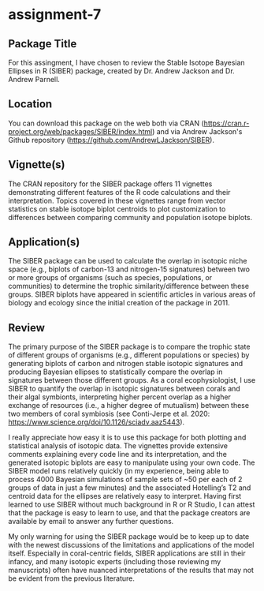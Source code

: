 # assignment-7

## **Package Title**

For this assingment, I have chosen to review the Stable Isotope Bayesian Ellipses in R (SIBER) package, created by Dr. Andrew Jackson and Dr. Andrew Parnell.

## **Location**

You can download this package on the web both via CRAN (https://cran.r-project.org/web/packages/SIBER/index.html) and via Andrew Jackson's Github repository (https://github.com/AndrewLJackson/SIBER).

## **Vignette(s)**

The CRAN repository for the SIBER package offers 11 vignettes demonstrating different features of the R code calculations and their interpretation. Topics covered in these vignettes range from vector statistics on stable isotope biplot centroids to plot customization to differences between comparing community and population isotope biplots.

## **Application(s)**

The SIBER package can be used to calculate the overlap in isotopic niche space (e.g., biplots of carbon-13 and nitrogen-15 signatures) between two or more groups of organisms (such as species, populations, or communities) to determine the trophic similarity/difference between these groups. SIBER biplots have appeared in scientific articles in various areas of biology and ecology since the initial creation of the package in 2011.

## **Review**

The primary purpose of the SIBER package is to compare the trophic state of different groups of organisms (e.g., different populations or species) by generating biplots of carbon and nitrogen stable isotopic signatures and producing Bayesian ellipses to statistically compare the overlap in signatures between those different groups. As a coral ecophysiologist, I use SIBER to quantify the overlap in isotopic signatures between corals and their algal symbionts, interpreting higher percent overlap as a higher exchange of resources (i.e., a higher degree of mutualism) between these two members of coral symbiosis (see Conti-Jerpe et al. 2020: https://www.science.org/doi/10.1126/sciadv.aaz5443). 

I really appreciate how easy it is to use this package for both plotting and statistical analysis of isotopic data. The vignettes provide extensive comments explaining every code line and its interpretation, and the generated isotopic biplots are easy to manipulate using your own code. The SIBER model runs relatively quickly (in my experience, being able to process 4000 Bayesian simulations of sample sets of ~50 per each of 2 groups of data in just a few minutes) and the associated Hotelling’s T2 and centroid data for the ellipses are relatively easy to interpret. Having first learned to use SIBER without much background in R or R Studio, I can attest that the package is easy to learn to use, and that the package creators are available by email to answer any further questions. 

My only warning for using the SIBER package would be to keep up to date with the newest discussions of the limitations and applications of the model itself. Especially in coral-centric fields, SIBER applications are still in their infancy, and many isotopic experts (including those reviewing my manuscripts) often have nuanced interpretations of the results that may not be evident from the previous literature. 
